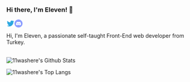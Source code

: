 ### Hi there, I'm Eleven! 👋
<a href="https://twitter.com/11washere">
  <img align="left" alt="11washere" width="21px" src="https://raw.githubusercontent.com/AdemCan0BEY/AdemCan0BEY/master/assets/twitter.svg" />
</a>
<a href="https://discord.gg/yC659VN">
  <img align="left" alt="Discord Bot List" width="21px" src="https://raw.githubusercontent.com/AdemCan0BEY/AdemCan0BEY/master/assets/discord-round.svg" />
</a>
<br><br>
Hi, I'm Eleven, a passionate self-taught Front-End web developer from Turkey.
<br />
<br />

![11washere's Github Stats](https://github-readme-stats.vercel.app/api?username=11washere&show_icons=true&theme=radical)

![11washere's Top Langs](https://github-readme-stats.vercel.app/api/top-langs/?username=11washere)

